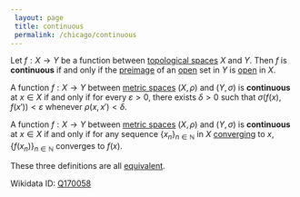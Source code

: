 ```yaml
---
 layout: page
 title: continuous
 permalink: /chicago/continuous
---
```

Let $f: X\to Y$ be a function between [topological spaces](https://mathgloss.github.io/MathGloss/chicago/topological_space) $X$ and $Y$. Then $f$ is **continuous** if and only if the [preimage](https://mathgloss.github.io/MathGloss/chicago/preimage) of an [open](https://mathgloss.github.io/MathGloss/chicago/open) set in $Y$ is [open](https://mathgloss.github.io/MathGloss/chicago/open) in $X$.

A function $f: X\to Y$ between [metric spaces](https://mathgloss.github.io/MathGloss/chicago/metric_space) $(X,\rho)$ and $(Y,\sigma)$ is **continuous** at $x\in X$ if and only if for every $\varepsilon > 0$, there exists $\delta> 0$ such that $\sigma(f(x),f(x')) < \varepsilon$ whenever $\rho(x,x') < \delta$.

A function $f: X\to Y$ between [metric spaces](https://mathgloss.github.io/MathGloss/chicago/#############metric_spaces) $(X,\rho)$ and $(Y,\sigma)$ is **continuous** at $x\in X$ if and only if for any sequence $\{x_n\}_{n\in\mathbb N}$ in $X$ [converging](https://mathgloss.github.io/MathGloss/chicago/sequence_convergence) to $x$, $\{f(x_n)\}_{n\in \mathbb N}$ converges to $f(x)$.

These three definitions are all [equivalent](https://mathgloss.github.io/MathGloss/chicago/equivalence_of_continuous_definitions).

Wikidata ID: [Q170058](https://www.wikidata.org/wiki/Q170058)